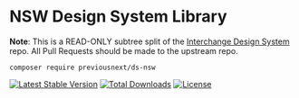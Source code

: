 # NSW Design System Library

**Note**: This is a READ-ONLY subtree split of the [Interchange Design System](https://github.com/previousnext/interchangeable-ds)
repo. All Pull Requests should be made to the upstream repo.

```shell
composer require previousnext/ds-nsw
```

[![Latest Stable Version](https://poser.pugx.org/previousnext/ds-nsw/v)](https://packagist.org/packages/previousnext/ds-nsw)
[![Total Downloads](https://poser.pugx.org/previousnext/ds-nsw/downloads)](https://packagist.org/packages/previousnext/ds-nsw)
[![License](https://poser.pugx.org/previousnext/ds-nsw/license)](https://packagist.org/packages/previousnext/ds-nsw)
